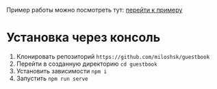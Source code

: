 Пример работы можно посмотреть тут: [перейти к примеру](https://nervous-einstein-50b1b6.netlify.com//)
# Установка через консоль
1. Клонировать репозиторий  ```https://github.com/miloshsk/guestbook```
2. Перейти в созданную директорию ```cd guestbook```
3. Установить зависимости ```npm i```
4. Запустить ```npm run serve```
